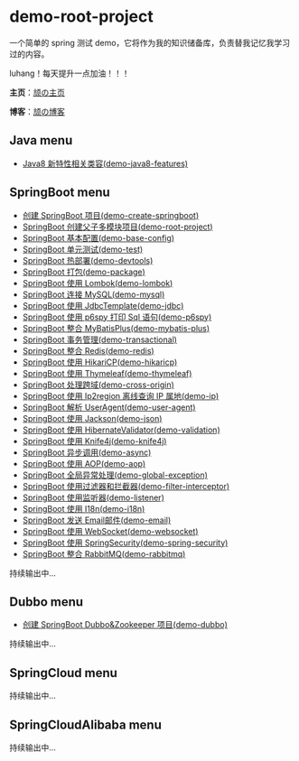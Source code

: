 # demo-root-project
一个简单的 spring 测试 demo，它将作为我的知识储备库，负责替我记忆我学习过的内容。

luhang！每天提升一点加油！！！

**主页**：[颃の主页](http://luhang.fun)

**博客**：[颃の博客](https://luhang.fun/blog/)

## Java menu
- [Java8 新特性相关类容(demo-java8-features)](https://luhang.fun/blog/articles/25)

## SpringBoot menu
- [创建 SpringBoot 项目(demo-create-springboot)](https://luhang.fun/blog/articles/48)
- [SpringBoot 创建父子多模块项目(demo-root-project)](https://luhang.fun/blog/articles/20)
- [SpringBoot 基本配置(demo-base-config)](https://luhang.fun/blog/articles/36)
- [SpringBoot 单元测试(demo-test)](https://luhang.fun/blog/articles/39)
- [SpringBoot 热部署(demo-devtools)](https://luhang.fun/blog/articles/40)
- [SpringBoot 打包(demo-package)](https://luhang.fun/blog/articles/41)
- [SpringBoot 使用 Lombok(demo-lombok)](https://luhang.fun/blog/articles/45)
- [SpringBoot 连接 MySQL(demo-mysql)](https://luhang.fun/blog/articles/23)
- [SpringBoot 使用 JdbcTemplate(demo-jdbc)](https://luhang.fun/blog/articles/35)
- [SpringBoot 使用 p6spy 打印 Sql 语句(demo-p6spy)](https://luhang.fun/blog/articles/47)
- [SpringBoot 整合 MyBatisPlus(demo-mybatis-plus)](https://luhang.fun/blog/articles/46)
- [SpringBoot 事务管理(demo-transactional)](https://luhang.fun/blog/articles/50)
- [SpringBoot 整合 Redis(demo-redis)](https://luhang.fun/blog/articles/42)
- [SpringBoot 使用 HikariCP(demo-hikaricp)](https://luhang.fun/blog/articles/24)
- [SpringBoot 使用 Thymeleaf(demo-thymeleaf)](https://luhang.fun/blog/articles/21)
- [SpringBoot 处理跨域(demo-cross-origin)](https://luhang.fun/blog/articles/37)
- [SpringBoot 使用 Ip2region 离线查询 IP 属地(demo-ip)](https://luhang.fun/blog/articles/44)
- [SpringBoot 解析 UserAgent(demo-user-agent)](https://luhang.fun/blog/articles/43)
- [SpringBoot 使用 Jackson(demo-json)](https://luhang.fun/blog/articles/22)
- [SpringBoot 使用 HibernateValidator(demo-validation)](https://luhang.fun/blog/articles/28)
- [SpringBoot 使用 Knife4j(demo-knife4j)](https://luhang.fun/blog/articles/27)
- [SpringBoot 异步调用(demo-async)](https://luhang.fun/blog/articles/38)
- [SpringBoot 使用 AOP(demo-aop)](https://luhang.fun/blog/articles/26)
- [SpringBoot 全局异常处理(demo-global-exception)](https://luhang.fun/blog/articles/31)
- [SpringBoot 使用过滤器和拦截器(demo-filter-interceptor)](https://luhang.fun/blog/articles/32)
- [SpringBoot 使用监听器(demo-listener)](https://luhang.fun/blog/articles/49)
- [SpringBoot 使用 I18n(demo-i18n)](https://luhang.fun/blog/articles/29)
- [SpringBoot 发送 Email邮件(demo-email)](https://luhang.fun/blog/articles/33)
- [SpringBoot 使用 WebSocket(demo-websocket)](https://luhang.fun/blog/articles/34)
- [SpringBoot 使用 SpringSecurity(demo-spring-security)](https://luhang.fun/blog/articles/18)
- [SpringBoot 整合 RabbitMQ(demo-rabbitmq)](https://luhang.fun/blog/articles/51)

持续输出中...

## Dubbo menu
- [创建 SpringBoot Dubbo&Zookeeper 项目(demo-dubbo)](https://luhang.fun/blog/articles/52)

持续输出中...

## SpringCloud menu
持续输出中...

## SpringCloudAlibaba menu
持续输出中...